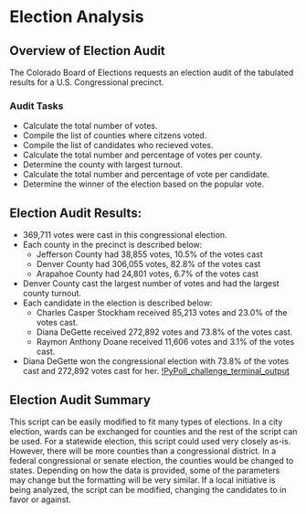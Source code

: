 
# Election Analysis

## Overview of Election Audit
The Colorado Board of Elections requests an election audit of the tabulated results for a U.S. Congressional precinct.

### Audit Tasks

* Calculate the total number of votes.
* Compile the list of counties where citzens voted.
* Compile the list of candidates who recieved votes.
* Calculate the total number and percentage of votes per county.
* Determine the county with largest turnout.
* Calculate the total number and percentage of vote per candidate.
* Determine the winner of the election based on the popular vote.

## Election Audit Results:
* 369,711 votes were cast in this congressional election.
* Each county in the precinct is described below:
    * Jefferson County had 38,855 votes, 10.5% of the votes cast
    * Denver County had 306,055 votes, 82.8% of the votes cast
    * Arapahoe County had 24,801 votes, 6.7% of the votes cast
* Denver County cast the largest number of votes and had the largest county turnout.
* Each candidate in the election is described below:
    * Charles Casper Stockham received 85,213 votes and 23.0% of the votes cast.
    * Diana DeGette received 272,892 votes and 73.8% of the votes cast.
    * Raymon Anthony Doane received 11,606 votes and 3.1% of the votes cast.
* Diana DeGette won the congressional election with 73.8% of the votes cast and 272,892 votes cast for her.
[!PyPoll_challenge_terminal_output](analysis/PyPoll_challenge_terminal_output.png)

## Election Audit Summary

This script can be easily modified to fit many types of elections. In a city election, wards can be exchanged for counties and the rest of the script can be used. For a statewide election, this script could used very closely as-is. However, there will be more counties than a congressional district. In a federal congressional or senate election, the counties would be changed to states. Depending on how the data is provided, some of the parameters may change but the formatting will be very similar. If a local initiative is being analyzed, the script can be modified, changing the candidates to in favor or against.  